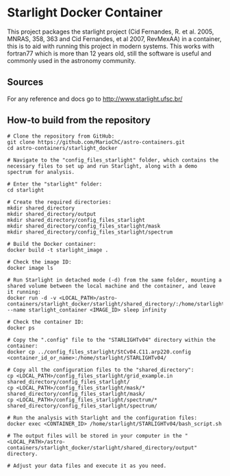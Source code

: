 # Starlight Docker Container

This project packages the starlight project (Cid Fernandes, R. et al. 2005, MNRAS, 358, 363 and Cid Fernandes, et al 2007, RevMexAA) in a container,
this is to aid with running this project in modern
systems. This works with fortran77 which is more than 12 years
old, still the software is useful and commonly used in the astronomy
community.

## Sources

For any reference and docs go to http://www.starlight.ufsc.br/

## How-to build from the repository
```
# Clone the repository from GitHub:
git clone https://github.com/MarioChC/astro-containers.git
cd astro-containers/starlight_docker

# Navigate to the "config_files_starlight" folder, which contains the necessary files to set up and run Starlight, along with a demo spectrum for analysis.

# Enter the "starlight" folder:
cd starlight

# Create the required directories:
mkdir shared_directory
mkdir shared_directory/output
mkdir shared_directory/config_files_starlight
mkdir shared_directory/config_files_starlight/mask
mkdir shared_directory/config_files_starlight/spectrum

# Build the Docker container:
docker build -t starlight_image .

# Check the image ID:
docker image ls

# Run Starlight in detached mode (-d) from the same folder, mounting a shared volume between the local machine and the container, and leave it running:
docker run -d -v <LOCAL_PATH>/astro-containers/starlight_docker/starlight/shared_directory/:/home/starlight/shared_directory/ --name starlight_container <IMAGE_ID> sleep infinity

# Check the container ID:
docker ps

# Copy the ".config" file to the "STARLIGHTv04" directory within the container:
docker cp ../config_files_starlight/StCv04.C11.arp220.config <container_id_or_name>:/home/starlight/STARLIGHTv04/

# Copy all the configuration files to the "shared_directory":
cp <LOCAL_PATH>/config_files_starlight/grid_example.in shared_directory/config_files_starlight/
cp <LOCAL_PATH>/config_files_starlight/mask/* shared_directory/config_files_starlight/mask/
cp <LOCAL_PATH>/config_files_starlight/spectrum/* shared_directory/config_files_starlight/spectrum/

# Run the analysis with Starlight and the configuration files:
docker exec <CONTAINER_ID> /home/starlight/STARLIGHTv04/bash_script.sh

# The output files will be stored in your computer in the "<LOCAL_PATH>/astro-containers/starlight_docker/starlight/shared_directory/output" directory.

# Adjust your data files and execute it as you need.
```
